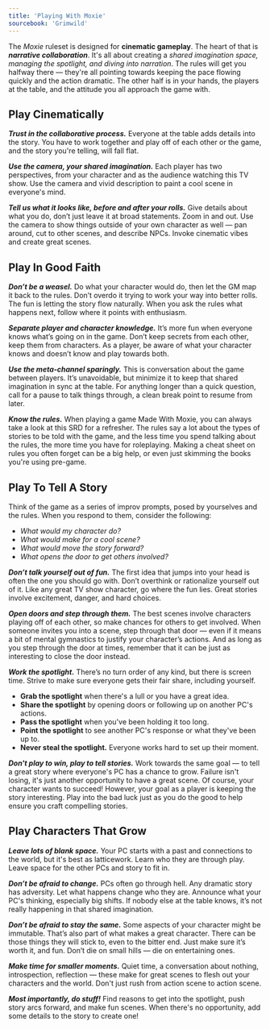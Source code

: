 ```yaml
---
title: 'Playing With Moxie'
sourcebook: 'Grimwild'
---
```


<!--
This section was taken almost verbatim from Grimwild.

I believe introducing the system and its goals, as envisioned by its original designer, is important for anyone that wants to hack the system.

While using what's already in Grimwild is convenient, it might not set a good precedent for future products.
--->

The _Moxie_ ruleset is designed for **cinematic gameplay**. The heart of that is **_narrative collaboration_**. It's all about creating a _shared imagination space, managing the spotlight, and diving into narration_. The rules will get you halfway there — they're all pointing towards keeping the pace flowing quickly and the action dramatic. The other half is in your hands, the players at the table, and the attitude you all approach the game with.

## Play Cinematically

**_Trust in the collaborative process._** Everyone at the table adds details into the story. You have to work together and play off of each other or the game, and the story you're telling, will fall flat.

**_Use the camera, your shared imagination._** Each player has two perspectives, from your character and as the audience watching this TV show. Use the camera and vivid description to paint a cool scene in everyone's mind.

**_Tell us what it looks like, before and after your rolls._** Give details about what you do, don’t just leave it at broad statements. Zoom in and out. Use the camera to show things outside of your own character as well — pan around, cut to other scenes, and describe NPCs. Invoke cinematic vibes and create great scenes.

## Play In Good Faith

**_Don’t be a weasel._** Do what your character would do, then let the GM map it back to the rules. Don’t overdo it trying to work your way into better rolls. The fun is letting the story flow naturally. When you ask the rules what happens next, follow where it points with enthusiasm.

**_Separate player and character knowledge._** It’s more fun when everyone knows what’s going on in the game. Don’t keep secrets from each other, keep them from characters. As a player, be aware of what your character knows and doesn’t know and play towards both.

**_Use the meta-channel sparingly._** This is conversation about the game between players. It’s unavoidable, but minimize it to keep that shared imagination in sync at the table. For anything longer than a quick question, call for a pause to talk things through, a clean break point to resume from later.

<!--
Moxie is not a game in and of itself, and presently, not a book, so the paragraph below was slightly rewritten.
--->

**_Know the rules._** When playing a game Made With Moxie, you can always take a look at this SRD for a refresher. The rules say a lot about the types of stories to be told with the game, and the less time you spend talking about the rules, the more time you have for roleplaying. Making a cheat sheet on rules you often forget can be a big help, or even just skimming the books you're using pre-game.

## Play To Tell A Story

Think of the game as a series of improv prompts, posed by yourselves and the rules. When you respond to them, consider the following:

- _What would my character do?_
- _What would make for a cool scene?_
- _What would move the story forward?_
- _What opens the door to get others involved?_

**_Don’t talk yourself out of fun._** The first idea that jumps into your head is often the one you should go with. Don’t overthink or rationalize yourself out of it. Like any great TV show character, go where the fun lies. Great stories involve excitement, danger, and hard choices.

**_Open doors and step through them._** The best scenes involve characters playing off of each other, so make chances for others to get involved. When someone invites you into a scene, step through that door — even if it means a bit of mental gymnastics to justify your character’s actions. And as long as you step through the door at times, remember that it can be just as interesting to close the door instead.

**_Work the spotlight._** There’s no turn order of any kind, but there is screen time. Strive to make sure everyone gets their fair share, including yourself.

- **Grab the spotlight** when there's a lull or you have a great idea.
- **Share the spotlight** by opening doors or following up on another PC's actions.
- **Pass the spotlight** when you've been holding it too long.
- **Point the spotlight** to see another PC's response or what they've been up to.
- **Never steal the spotlight.** Everyone works hard to set up their moment.

**_Don't play to win, play to tell stories._** Work towards the same goal — to tell a great story where everyone's PC has a chance to grow. Failure isn't losing, it's just another opportunity to have a great scene. Of course, your character wants to succeed! However, your goal as a player is keeping the story interesting. Play into the bad luck just as you do the good to help ensure you craft compelling stories.

## Play Characters That Grow

**_Leave lots of blank space._** Your PC starts with a past and connections to the world, but it's best as latticework. Learn who they are through play. Leave space for the other PCs and story to fit in.

**_Don’t be afraid to change._** PCs often go through hell. Any dramatic story has adversity. Let what happens change who they are. Announce what your PC's thinking, especially big shifts. If nobody else at the table knows, it’s not really happening in that shared imagination.

**_Don’t be afraid to stay the same._** Some aspects of your character might be immutable. That’s also part of what makes a great character. There can be those things they will stick to, even to the bitter end. Just make sure it’s worth it, and fun. Don’t die on small hills — die on entertaining ones.

**_Make time for smaller moments._** Quiet time, a conversation about nothing, introspection, reflection — these make for great scenes to flesh out your characters and the world. Don't just rush from action scene to action scene.

**_Most importantly, do stuff!_** Find reasons to get into the spotlight, push story arcs forward, and make fun scenes. When there's no opportunity, add some details to the story to create one!
